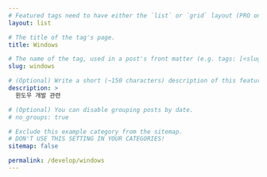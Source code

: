 ```yaml
---
# Featured tags need to have either the `list` or `grid` layout (PRO only).
layout: list

# The title of the tag's page.
title: Windows

# The name of the tag, used in a post's front matter (e.g. tags: [<slug>]).
slug: windows

# (Optional) Write a short (~150 characters) description of this featured tag.
description: >
  윈도우 개발 관련

# (Optional) You can disable grouping posts by date.
# no_groups: true

# Exclude this example category from the sitemap.
# DON'T USE THIS SETTING IN YOUR CATEGORIES!
sitemap: false

permalink: /develop/windows
---
```

